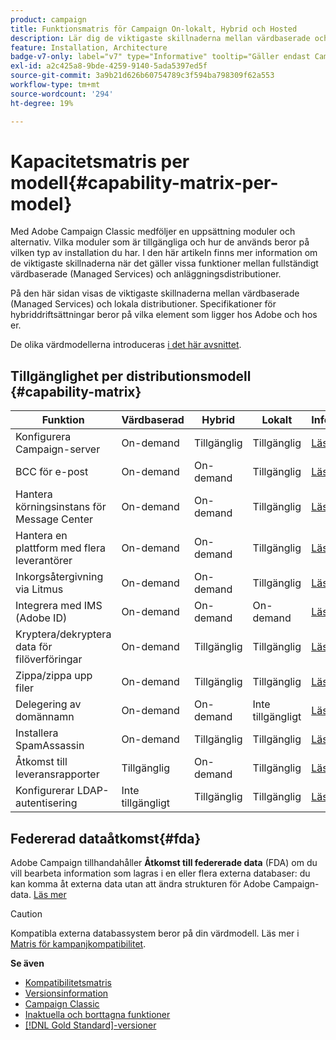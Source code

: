 ```yaml
---
product: campaign
title: Funktionsmatris för Campaign On-lokalt, Hybrid och Hosted
description: Lär dig de viktigaste skillnaderna mellan värdbaserade och lokala distributioner
feature: Installation, Architecture
badge-v7-only: label="v7" type="Informative" tooltip="Gäller endast Campaign Classic v7"
exl-id: a2c425a8-9bde-4259-9140-5ada5397ed5f
source-git-commit: 3a9b21d626b60754789c3f594ba798309f62a553
workflow-type: tm+mt
source-wordcount: '294'
ht-degree: 19%

---
```


# Kapacitetsmatris per modell{#capability-matrix-per-model}



Med Adobe Campaign Classic medföljer en uppsättning moduler och alternativ. Vilka moduler som är tillgängliga och hur de används beror på vilken typ av installation du har. I den här artikeln finns mer information om de viktigaste skillnaderna när det gäller vissa funktioner mellan fullständigt värdbaserade (Managed Services) och anläggningsdistributioner.

På den här sidan visas de viktigaste skillnaderna mellan värdbaserade (Managed Services) och lokala distributioner. Specifikationer för hybriddriftsättningar beror på vilka element som ligger hos Adobe och hos er.

De olika värdmodellerna introduceras [i det här avsnittet](../../installation/using/hosting-models.md).

## Tillgänglighet per distributionsmodell {#capability-matrix}

| Funktion | Värdbaserad | Hybrid | Lokalt | Information |
|-----------------------------------------------|------------------|-----------|---------------|-----------------------------------------------------------------------------------------------------------------------------------------------------------------------------------------------------------------------|
| Konfigurera Campaign-server | On-demand | Tillgänglig | Tillgänglig | [Läs mer](../../installation/using/the-server-configuration-file.md) |
| BCC för e-post | On-demand | On-demand | Tillgänglig | [Läs mer](../../installation/using/email-archiving.md) |
| Hantera körningsinstans för Message Center | On-demand | On-demand | Tillgänglig | [Läs mer](../../message-center/using/about-transactional-messaging.md) |
| Hantera en plattform med flera leverantörer | On-demand | On-demand | Tillgänglig | [Läs mer](../../installation/using/mid-sourcing-server.md) |
| Inkorgsåtergivning via Litmus | On-demand | On-demand | Tillgänglig | [Läs mer](../../delivery/using/inbox-rendering.md) |
| Integrera med IMS (Adobe ID) | On-demand | On-demand | On-demand | [Läs mer](../../integrations/using/about-adobe-id.md) |
| Kryptera/dekryptera data för filöverföringar | On-demand | Tillgänglig | Tillgänglig | [Läs mer](../../platform/using/unzip-decrypt.md) |
| Zippa/zippa upp filer | On-demand | Tillgänglig | Tillgänglig | [Läs mer](../../platform/using/unzip-decrypt.md) |
| Delegering av domännamn | On-demand | On-demand | Inte tillgängligt | [Läs mer](https://experienceleague.adobe.com/docs/control-panel/using/subdomains-and-certificates/setting-up-new-subdomain.html?lang=sv) |
| Installera SpamAssassin | On-demand | Tillgänglig | Tillgänglig | [Läs mer](../../delivery/using/spamassassin.md) |
| Åtkomst till leveransrapporter | Tillgänglig | On-demand | Tillgänglig | [Läs mer](../../delivery/using/monitoring-deliverability.md) |
| Konfigurerar LDAP-autentisering | Inte tillgängligt | Tillgänglig | Tillgänglig | [Läs mer](../../installation/using/connecting-through-ldap.md) |


## Federerad dataåtkomst{#fda}

Adobe Campaign tillhandahåller **Åtkomst till federerade data** (FDA) om du vill bearbeta information som lagras i en eller flera externa databaser: du kan komma åt externa data utan att ändra strukturen för Adobe Campaign-data. [Läs mer](../../installation/using/about-fda.md)

>[!CAUTION]
>
>Kompatibla externa databassystem beror på din värdmodell. Läs mer i [Matris för kampanjkompatibilitet](../../rn/using/compatibility-matrix.md).
>

**Se även**

* [Kompatibilitetsmatris](../../rn/using/compatibility-matrix.md)
* [Versionsinformation](../../rn/using/latest-release.md)
* [Campaign Classic](../../rn/using/rn-overview.md)
* [Inaktuella och borttagna funktioner](../../rn/using/deprecated-features.md)
* [[!DNL Gold Standard]-versioner ](../../rn/using/gold-standard.md)

